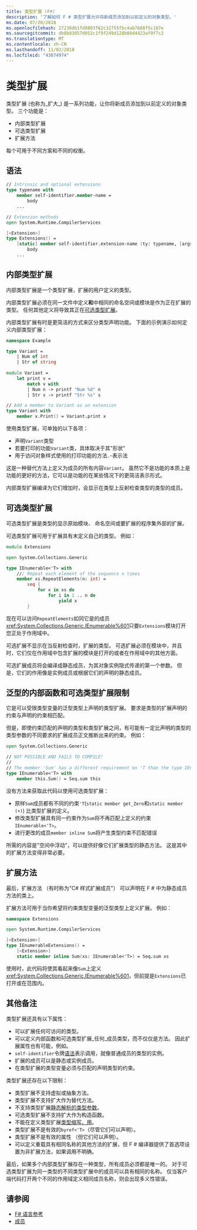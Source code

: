 ```yaml
---
title: 类型扩展 (F#)
description: '了解如何 F # 类型扩展允许将新成员添加到以前定义的对象类型。'
ms.date: 07/20/2018
ms.openlocfilehash: 27238db1fd0803f62c32755fbc4ab7688f5c107e
ms.sourcegitcommit: db8b83057d052c1f9f249d128b08d4423af0f7c2
ms.translationtype: MT
ms.contentlocale: zh-CN
ms.lasthandoff: 11/02/2018
ms.locfileid: "43874974"
---
```

# <a name="type-extensions"></a>类型扩展

类型扩展 (也称为_扩大_) 是一系列功能，让你将新成员添加到以前定义的对象类型。 三个功能是：

* 内部类型扩展
* 可选类型扩展
* 扩展方法

每个可用于不同方案和不同的权衡。

## <a name="syntax"></a>语法

```fsharp
// Intrinsic and optional extensions
type typename with
    member self-identifier.member-name =
        body
    ...

// Extension methods
open System.Runtime.CompilerServices

[<Extension>]
type Extensions() =
    [static] member self-identifier.extension-name (ty: typename, [args]) =
        body
    ...
```

## <a name="intrinsic-type-extensions"></a>内部类型扩展

内部类型扩展是一个类型扩展，扩展的用户定义的类型。

内部类型扩展必须在同一文件中定义**和**中相同的命名空间或模块是作为正在扩展的类型。 任何其他定义将导致其正在[可选类型扩展](type-extensions.md#optional-type-extensions)。

内部类型扩展有时是更简洁的方式来区分类型声明功能。 下面的示例演示如何定义内部类型扩展：

```fsharp
namespace Example

type Variant =
    | Num of int
    | Str of string
  
module Variant =
    let print v =
        match v with
        | Num n -> printf "Num %d" n
        | Str s -> printf "Str %s" s

// Add a member to Variant as an extension
type Variant with
    member x.Print() = Variant.print x
```

使用类型扩展，可单独的以下各项：

* 声明`Variant`类型
* 若要打印的功能`Variant`类，具体取决于其"形状"
* 用于访问对象样式使用的打印功能的方法`.`-表示法

这是一种替代方法上定义为成员的所有内容`Variant`。 虽然它不是功能的本质上是功能的更好的方法，它可以是功能的在某些情况下的更简洁表示形式。

内部类型扩展编译为它们增加时，会显示在类型上反射检查类型的类型的成员。

## <a name="optional-type-extensions"></a>可选类型扩展

可选类型扩展是类型的显示原始模块、 命名空间或要扩展的程序集外部的扩展。

可选类型扩展可用于扩展具有未定义自己的类型。 例如：

```fsharp
module Extensions

open System.Collections.Generic

type IEnumerable<'T> with
    /// Repeat each element of the sequence n times
    member xs.RepeatElements(n: int) =
        seq {
            for x in xs do
                for i in 1 .. n do
                    yield x
        }
```

现在可以访问`RepeatElements`如同它是的成员<xref:System.Collections.Generic.IEnumerable%601>只要`Extensions`模块打开您正处于作用域中。

可选扩展不显示在当反射检查时，扩展的类型。 可选扩展必须在模块中，并且时，它们仅在作用域中包含扩展的模块是打开的或者在作用域中的其他方面。

可选扩展成员将会编译成静态成员，为其对象实例隐式传递的第一个参数。 但是，它们的作用像是实例成员或根据它们的声明的静态成员。

## <a name="generic-limitation-of-intrinsic-and-optional-type-extensions"></a>泛型的内部函数和可选类型扩展限制

它是可以受限类型变量的泛型类型上声明的类型扩展。 要求是类型的扩展声明的约束与声明的约束相匹配。

但是，即使约束匹配的声明的类型和类型扩展之间，有可能有一定比声明的类型的类型参数的不同要求的扩展成员正文推断出来的约束。 例如：

```fsharp
open System.Collections.Generic

// NOT POSSIBLE AND FAILS TO COMPILE!
//
// The member 'Sum' has a different requirement on 'T than the type IEnumerable<'T>
type IEnumerable<'T> with
    member this.Sum() = Seq.sum this
```

没有方法来获取此代码以使用可选类型扩展：

* 原样`Sum`成员都有不同的约束`'T`(`static member get_Zero`和`static member (+)`) 比类型扩展的定义。
* 修改类型扩展具有同一约束作为`Sum`将不再匹配上定义的约束`IEnumerable<'T>`。
* 进行更改的成员`member inline Sum`将产生类型约束不匹配错误

所需的内容是"空间中浮动"，可以提供好像它们扩展类型的静态方法。 这是其中的扩展方法变得非常必要。

## <a name="extension-methods"></a>扩展方法

最后，扩展方法 （有时称为"C# 样式扩展成员"） 可以声明在 F # 中为静态成员方法的类上。

扩展方法可用于当你希望将约束类型变量的泛型类型上定义扩展。 例如：

```fsharp
namespace Extensions

open System.Runtime.CompilerServices

[<Extension>]
type IEnumerableExtensions() =
    [<Extension>]
    static member inline Sum(xs: IEnumerable<'T>) = Seq.sum xs
```

使用时，此代码将使其看起来像`Sum`上定义<xref:System.Collections.Generic.IEnumerable%601>，但前提是`Extensions`已打开或在范围内。

## <a name="other-remarks"></a>其他备注

类型扩展还具有以下属性：

* 可以扩展任何可访问的类型。
* 可以定义内部函数和可选类型扩展_任何_成员类型，而不仅仅是方法。 因此扩展属性也有可能，例如。
* `self-identifier`令牌[语法](type-extensions.md#syntax)表示调用，就像普通成员的类型的实例。
* 扩展的成员可以是静态或实例成员。
* 在类型扩展的类型变量必须与匹配的声明类型的约束。

类型扩展还存在以下限制：

* 类型扩展不支持虚拟或抽象方法。
* 类型扩展不支持扩大作为替代方法。
* 不支持类型扩展[静态解析的类型参数](generics/statically-resolved-type-parameters.md)。
* 可选类型扩展不支持扩大作为构造函数。
* 不能在定义类型扩展[类型缩写，用](type-abbreviations.md)。
* 类型扩展不是有效的`byref<'T>`（尽管它们可以声明）。
* 类型扩展不是有效的属性 （但它们可以声明）。
* 可以定义重载具有相同名称的其他方法的扩展，但 F # 编译器提供了首选项设置为非扩展方法，如果调用不明确。

最后，如果多个内部类型扩展存在一种类型，所有成员必须都是唯一的。 对于可选类型扩展为同一类型的不同类型扩展中的成员可以具有相同的名称。 仅当客户端代码打开两个不同的作用域定义相同成员名称，则会出现多义性错误。

## <a name="see-also"></a>请参阅

- [F# 语言参考](index.md)
- [成员](members/index.md)
